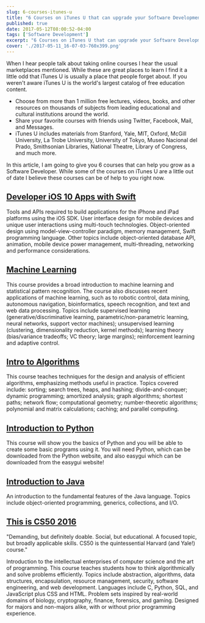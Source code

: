 ```yaml
---
slug: 6-courses-itunes-u
title: "6 Courses on iTunes U that can upgrade your Software Development Career"
published: true
date: 2017-05-12T08:00:52-04:00
tags: ['Software Development']
excerpt: "6 Courses on iTunes U that can upgrade your Software Development Career"
cover: './2017-05-11_16-07-03-760x399.png'
---
```


When I hear people talk about taking online courses I hear the usual marketplaces mentioned. While these are great places to learn I find it a little odd that iTunes U is usually a place that people forget about. If you weren't aware iTunes U is the world's largest catalog of free education content. 

*   Choose from more than 1 million free lectures, videos, books, and other resources on thousands of subjects from leading educational and cultural institutions around the world.
*   Share your favorite courses with friends using Twitter, Facebook, Mail, and Messages.
*   iTunes U includes materials from Stanford, Yale, MIT, Oxford, McGill University, La Trobe University, University of Tokyo, Museo Nacional del Prado, Smithsonian Libraries, National Theatre, Library of Congress, and much more.

In this article, I am going to give you 6 courses that can help you grow as a Software Developer. While some of the courses on iTunes U are a little out of date I believe these courses can be of help to you right now.

## [Developer iOS 10 Apps with Swift](https://itunes.apple.com/us/course/developing-ios-10-apps-with-swift/id1198467120)

Tools and APIs required to build applications for the iPhone and iPad platforms using the iOS SDK. User interface design for mobile devices and unique user interactions using multi-touch technologies. Object-oriented design using model-view-controller paradigm, memory management, Swift programming language. Other topics include object-oriented database API, animation, mobile device power management, multi-threading, networking and performance considerations.

## [Machine Learning](https://itunes.apple.com/us/itunes-u/machine-learning/id384233048?mt=10)

This course provides a broad introduction to machine learning and statistical pattern recognition. The course also discusses recent applications of machine learning, such as to robotic control, data mining, autonomous navigation, bioinformatics, speech recognition, and text and web data processing. Topics include supervised learning (generative/discriminative learning, parametric/non-parametric learning, neural networks, support vector machines); unsupervised learning (clustering, dimensionality reduction, kernel methods); learning theory (bias/variance tradeoffs; VC theory; large margins); reinforcement learning and adaptive control.

## [Intro to Algorithms](https://itunes.apple.com/us/course/introduction-to-algorithms/id495066198)

This course teaches techniques for the design and analysis of efficient algorithms, emphasizing methods useful in practice. Topics covered include: sorting; search trees, heaps, and hashing; divide-and-conquer; dynamic programming; amortized analysis; graph algorithms; shortest paths; network flow; computational geometry; number-theoretic algorithms; polynomial and matrix calculations; caching; and parallel computing. 

## [Introduction to Python](https://itunes.apple.com/us/course/introduction-to-python/id897854234)

This course will show you the basics of Python and you will be able to create some basic programs using it. You will need Python, which can be downloaded from the Python website, and also easygui which can be downloaded from the easygui website!

## [Introduction to Java](https://itunes.apple.com/us/course/introduction-to-java/id551000192)

An introduction to the fundamental features of the Java language. Topics include object-oriented programming, generics, collections, and I/O. 

## [This is CS50 2016](https://itunes.apple.com/us/course/this-is-cs50-2016/id1191487593)

"Demanding, but definitely doable. Social, but educational. A focused topic, but broadly applicable skills. CS50 is the quintessential Harvard (and Yale!) course."

Introduction to the intellectual enterprises of computer science and the art of programming. This course teaches students how to think algorithmically and solve problems efficiently. Topics include abstraction, algorithms, data structures, encapsulation, resource management, security, software engineering, and web development. Languages include C, Python, SQL, and JavaScript plus CSS and HTML. Problem sets inspired by real-world domains of biology, cryptography, finance, forensics, and gaming. Designed for majors and non-majors alike, with or without prior programming experience.